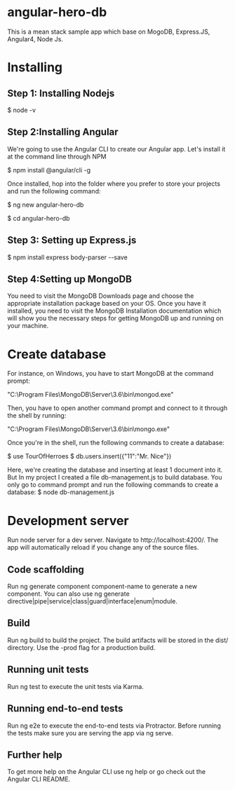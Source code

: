 # angular-hero-db
This is a mean stack sample app which base on MogoDB, Express.JS, Angular4, Node Js.

# Installing

## Step 1: Installing Nodejs

$ node -v

## Step 2:Installing Angular

We're going to use the Angular CLI to create our Angular app. Let's install it at the command line through NPM

$ npm install @angular/cli -g

Once installed, hop into the folder where you prefer to store your projects and run the following command:

$ ng new angular-hero-db

$ cd angular-hero-db

## Step 3: Setting up Express.js

$ npm install express body-parser --save

## Step 4:Setting up MongoDB

You need to visit the MongoDB Downloads page and choose the appropriate installation package based on your OS. Once you have it installed, you need to visit the MongoDB Installation documentation which will show you the necessary steps for getting MongoDB up and running on your machine.
# Create database
For instance, on Windows, you have to start MongoDB at the command prompt:

"C:\Program Files\MongoDB\Server\3.6\bin\mongod.exe"

Then, you have to open another command prompt and connect to it through the shell by running:

"C:\Program Files\MongoDB\Server\3.6\bin\mongo.exe"

Once you're in the shell, run the following commands to create a database:

$ use TourOfHerroes
$ db.users.insert({"11":"Mr. Nice"})

Here, we're creating the database and inserting at least 1 document into it.
But In my project I created a file db-management.js  to build database. You only go to command prompt and run the following commands to create a database:
$ node db-management.js
 
# Development server
Run node server for a dev server. Navigate to http://localhost:4200/. The app will automatically reload if you change any of the source files.

## Code scaffolding
Run ng generate component component-name to generate a new component. You can also use ng generate directive|pipe|service|class|guard|interface|enum|module.

## Build
Run ng build to build the project. The build artifacts will be stored in the dist/ directory. Use the -prod flag for a production build.

## Running unit tests
Run ng test to execute the unit tests via Karma.

## Running end-to-end tests
Run ng e2e to execute the end-to-end tests via Protractor. Before running the tests make sure you are serving the app via ng serve.

## Further help
To get more help on the Angular CLI use ng help or go check out the Angular CLI README.
